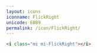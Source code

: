 ```yaml
---
layout: icons
iconname: FlickRight
unicode: EBB9
permalink: /icon/FlickRight/
---
```


``` html
<i class="mi mi-FlickRight"></i>
```

